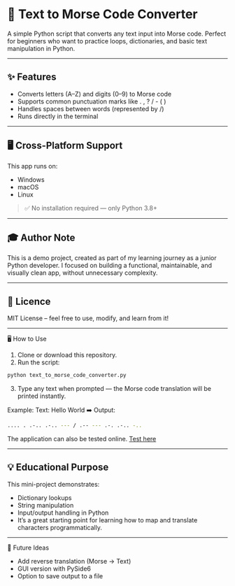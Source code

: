 # 🧭 Text to Morse Code Converter

A simple Python script that converts any text input into Morse code.
Perfect for beginners who want to practice loops, dictionaries, and basic text manipulation in Python.

---
## ✨ Features
- Converts letters (A–Z) and digits (0–9) to Morse code
- Supports common punctuation marks like . , ? / - ( )
- Handles spaces between words (represented by /)
- Runs directly in the terminal

---
## 🖥️ Cross-Platform Support

This app runs on:

- Windows
- macOS
- Linux

> ✅ No installation required — only Python 3.8+

---
## 🎓 Author Note

This is a demo project, created as part of my learning journey as a junior Python developer.
I focused on building a functional, maintainable, and visually clean app, without unnecessary complexity.

---
## 📝 Licence

MIT License – feel free to use, modify, and learn from it!

---
🖥️ How to Use
1. Clone or download this repository.
2. Run the script:
```bash
python text_to_morse_code_converter.py
```
3. Type any text when prompted — the Morse code translation will be printed instantly.

Example: Text: Hello World
➡️ Output:
```bash
.... . .-.. .-.. --- / .-- --- .-. .-.. -..
```

The application can also be tested online.
<a href="https://istvan_g.pyscriptapps.com/text-to-morse-code-converter/latest/" target="_blank">Test here</a>

---
## 💡 Educational Purpose
This mini-project demonstrates:
- Dictionary lookups
- String manipulation
- Input/output handling in Python
- It’s a great starting point for learning how to map and translate characters programmatically.

---
🧩 Future Ideas
- Add reverse translation (Morse → Text)
- GUI version with PySide6
- Option to save output to a file
